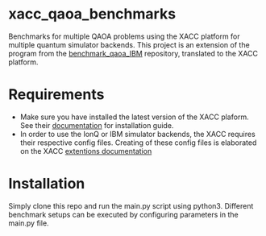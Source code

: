 # xacc_qaoa_benchmarks
Benchmarks for multiple QAOA problems using the XACC platform for multiple quantum simulator backends. This project is an extension of the program from the [benchmark_qaoa_IBM](https://github.com/koenmesman/benchmark_qaoa_IBM) repository, translated to the XACC platform. 

# Requirements
- Make sure you have installed the latest version of the XACC plaform. See their [documentation](https://xacc.readthedocs.io/en/latest/install.html) for installation guide.
- In order to use the IonQ or IBM simulator backends, the XACC requires their respective config files. Creating of these config files is elaborated on the XACC [extentions documentation](https://xacc.readthedocs.io/en/latest/extensions.html)

# Installation
Simply clone this repo and run the main.py script using python3. Different benchmark setups can be executed by configuring parameters in the main.py file.
